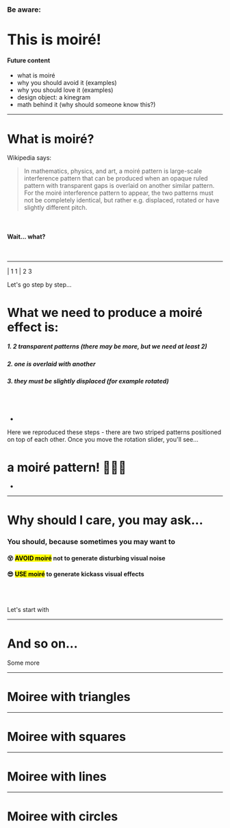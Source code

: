 
### Be aware:
# <big>This is moiré!</big>



#### Future content 

- what is moiré  
- why you should avoid it (examples)
- why you should love it (examples)
- design object: a kinegram
- math behind it (why should someone know this?)

<f-next-button title="Let's start!" />

---

# What is moiré?


Wikipedia says:

>In mathematics, physics, and art, a moiré pattern is large-scale interference pattern that can be produced when an opaque ruled pattern with transparent gaps is overlaid on another similar pattern. For the moiré interference pattern to appear, the two patterns must not be completely identical, but rather e.g. displaced, rotated or have slightly different pitch.

<br />

#### Wait... what? 

<br />

<f-next-button title="Calm down and keep going" />

---

| 1 1
| 2 3

Let's go step by step...

# What we need to produce a moiré effect is:

##### 1. 2 transparent patterns (there may be more, but we need at least 2)
##### 2. one is overlaid with another
##### 3. they must be slightly displaced (for example rotated) 

<br /> <br />

-

Here we reproduced these steps - there are two striped patterns positioned on top of each other. 
Once you move the rotation slider, you'll see...

<div v-if="get('rotate', 0) != 0">

# a moiré pattern! 🤘🤘🤘
<f-next-button title="So what?" />

</div>

-

<f-slider set="rotate" from="0" to="90" title="Rotation" :value="get('rotation', 0)" />
<f-canvas  width="500" style="width:500px; height:20vh;">
  <MoireLines gap="6" :rotate="get('rotate', 0)" lineWidth="2" />
</f-canvas>

---

# Why should I care, you may ask...

### You should, because sometimes you may want to 
#### 😵 <mark>AVOID moiré</mark> not to generate disturbing visual noise 
#### 😎 <mark>USE moiré</mark> to generate kickass visual effects

<br /><br />

Let's start with <f-next-button  title="how to avoid moiré" />


---


# And so on...

Some more 

<f-next-button />


---


# Moiree with triangles

<f-slider set="width" from="6" to="50" />
<f-slider set="rotate" from="-180" to="180" />

<f-canvas width="700" height="500">
  <MoireTriangles :width="get('width', 10)" :rotate="get('rotate', 0)" />
</f-canvas>

<f-next-button />

---

# Moiree with squares

<f-slider set="width" from="4" to="50" />
<f-slider set="rotate" from="-180" to="180" />

<f-canvas width="700" height="500">
  <MoireSquares :width="get('width', 10)" :rotate="get('rotate', 0)" />
</f-canvas>

<f-next-button />

---

# Moiree with lines

<f-slider set="gap" from="4" to="50" />
<f-slider set="rotate" from="-90" to="90" />
<f-slider set="lineWidth" from="1" to="40" integer />
<!-- <f-slider title="c" :value="get('c', 0)" v-on:input="set('c',$event)" /> -->
<f-canvas width="700" height="500">
  <MoireLines :gap="get('gap', 10)" :rotate="get('rotate', 0)" :lineWidth="get('lineWidth', 1)" />
</f-canvas>

<f-next-button />

---

# Moiree with circles

<f-slider set="gap" from="4" to="50" />
<f-slider set="translate" from="-300" to="300" title="move" />
<f-slider set="lineWidth" from="1" to="40" integer />
<f-canvas width="700" height="500">
  <MoireCircles :gap="get('gap', 10)" :translate="get('translate', 0)" :lineWidth="get('lineWidth', 1)" />
</f-canvas>
